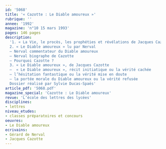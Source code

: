 ```yaml
---
id: '5068'
title: '« Cazotte : Le Diable amoureux »'
rubrique: ''
annee: '1992'
magazine: 'n°10 15 mars 1993'
pages: 146 pages
description: 
  '1. « La Vie, le procès, les prophéties et révélations de Jacques Cazotte », par Gérard de Nerval (fac-similé de l’édition illustrée de 1845)
  2. « Le Diable amoureux » lu par Nerval 
  – Nerval commentateur du Diable amoureux 
  – Nerval biographe de Cazotte 
  – Pourquoi Cazotte ?
  3. « Le Diable amoureux », de Jacques Cazotte 
  –  « Le Diable amoureux », récit initiatique ou la vérité cachée
  – l’hésitation fantastique ou la vérité mise en doute 
  – la portée morale du Diable amoureux ou la vérité refusée
  Dossier réalisé par Sylvie Ducas-Spaës'
article_pdf: '5068.pdf'
magazine_special: 'Cazotte : Le Diable amoureux'
revue: 'L’école des lettres des lycées'
disciplines:
- lettres
niveau_etudes:
- classes préparatoires et concours
oeuvres:
- Le Diable amoureux
ecrivains:
- Gérard de Nerval
- Jacques Cazotte
---
```

